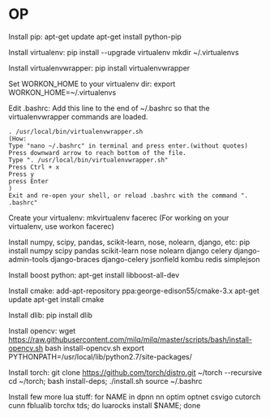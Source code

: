 # OP
Install pip:
	apt-get update
	apt-get install python-pip

Install virtualenv:
	pip install --upgrade virtualenv
	mkdir ~/.virtualenvs

Install virtualenvwrapper:
	pip install virtualenvwrapper

Set WORKON_HOME to your virtualenv dir:
	export WORKON_HOME=~/.virtualenvs

Edit .bashrc:
	Add this line to the end of ~/.bashrc so that the virtualenvwrapper commands are loaded.

	. /usr/local/bin/virtualenvwrapper.sh
	(How:
	Type "nano ~/.bashrc" in terminal and press enter.(without quotes)
	Press downward arrow to reach bottom of the file.
	Type ". /usr/local/bin/virtualenvwrapper.sh"
	Press Ctrl + x
	Press y
	press Enter
	)
	Exit and re-open your shell, or reload .bashrc with the command ". .bashrc"

Create your virtualenv:
	mkvirtualenv facerec
	(For working on your virtualenv, use workon facerec)

Install numpy, scipy, pandas, scikit-learn, nose, nolearn, django, etc:
	pip install numpy scipy pandas scikit-learn nose nolearn django celery django-admin-tools django-braces django-celery jsonfield kombu redis simplejson

Install boost python:
	apt-get install libboost-all-dev

Install cmake:
	add-apt-repository ppa:george-edison55/cmake-3.x
	apt-get update
	apt-get install cmake

Install dlib:
	pip install dlib

Install opencv:
	wget https://raw.githubusercontent.com/milq/milq/master/scripts/bash/install-opencv.sh
	bash install-opencv.sh
	export PYTHONPATH=/usr/local/lib/python2.7/site-packages/

Install torch:
	git clone https://github.com/torch/distro.git ~/torch --recursive
	cd ~/torch; bash install-deps;
	./install.sh
	source ~/.bashrc	
		
Install few more lua stuff:
	for NAME in dpnn nn optim optnet csvigo cutorch cunn fblualib torchx tds; do luarocks install $NAME; done

